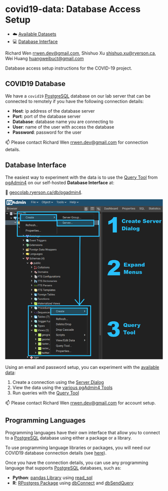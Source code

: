 # covid19-data: Database Access Setup

* :cloud: [Available Datasets](README.md#available-datasets)
* :computer: [Database Interface](https://geocolab.ryerson.ca/db/pgadmin4)

Richard Wen rrwen.dev@gmail.com, Shishuo Xu shishuo.xu@ryerson.ca, Wei Huang huangweibuct@gmail.com

Database access setup instructions for the COVID-19 project.

## COVID19 Database

We have a `covid19` [PostgreSQL](https://www.postgresql.org/) database on our lab server that can be connected to remotely if you have the following connection details:

* **Host**: ip address of the database server
* **Port**: port of the database server
* **Database**: database name you are connecting to
* **User**: name of the user with access the database
* **Password**: password for the user

:mailbox: Please contact Richard Wen rrwen.dev@gmail.com for connection details.

## Database Interface

The easiest way to experiment with the data is to use the [Query Tool](https://www.pgadmin.org/docs/pgadmin4/latest/query_tool.html) from [pgAdmin4](https://www.pgadmin.org/) on our self-hosted **Database Interface** at: 

:link: [geocolab.ryerson.ca/db/pgadmin4](https://geocolab.ryerson.ca/db/pgadmin4).

![Example of pgAdmin4 Interface](img/pgadmin4_example.png)

Using an email and password setup, you can experiment with the [available data](README.md#available-datasets):

1. Create a connection using the [Server Dialog](https://www.pgadmin.org/docs/pgadmin4/latest/server_dialog.html)
2. View the data using the [various pgAdmin4 Tools](https://www.pgadmin.org/docs/pgadmin4/4.19/editgrid.html)
3. Run queries with the [Query Tool](https://www.pgadmin.org/docs/pgadmin4/latest/query_tool.html)

:mailbox: Please contact Richard Wen rrwen.dev@gmail.com for account setup.

## Programming Languages

Programming languages have their own interface that allow you to connect to a [PostgreSQL](https://www.postgresql.org/) database using either a package or a library.

To use programming language libraries or packages, you will need our COVID19 database connection details (see [here](#covid19-database)).

Once you have the connection details, you can use any programming language that supports [PostgreSQL](https://www.postgresql.org/) databases, such as:

* **Python**: [pandas Library](https://pandas.pydata.org/docs/) using [read_sql](https://pandas.pydata.org/pandas-docs/stable/reference/api/pandas.read_sql.html?highlight=read#pandas.read_sql)
* **R**: [RPostgres Package](https://rpostgres.r-dbi.org/) using [dbConnect](https://rpostgres.r-dbi.org/reference/dbconnect-pqdriver-method) and [dbSendQuery](https://rpostgres.r-dbi.org/reference/postgres-query.html)


